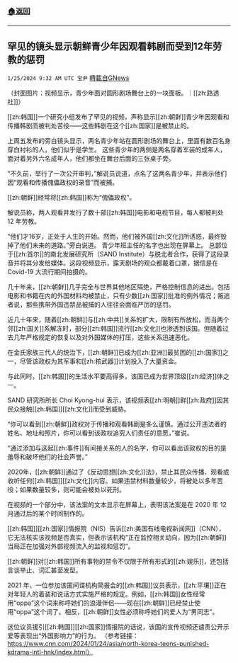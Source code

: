###  [:house:返回](README.md)
---


## 罕见的镜头显示朝鲜青少年因观看韩剧而受到12年劳教的惩罚
`1/25/2024 9:32 AM UTC 宝尹` [轉載自GNews](https://gnews.org/articles/2251943)

（封面图片：视频显示，青少年面对圆形剧场舞台上的一块面板。｜[[zh:路透社]]）

[[zh:韩国]]一个研究小组发布了罕见的视频，声称显示[[zh:朝鲜]]青少年因观看和传播韩剧而被判处苦役——这些韩剧在这个[[zh:国家]]是被禁止的。

上周五发布的旁白镜头显示，两名青少年站在圆形剧场的舞台上，里面有数百名身穿白衬衫的人，他们似乎是学生。
这些青少年的两侧是两名穿着军装的成年人，面对着另外六名成年人，他们都坐在舞台后面的三张桌子旁。

“不久前，举行了一次公开审判，”解说员说道，点名了这两名青少年，并表示他们因“观看和传播傀儡政权的录音”而被捕。

[[zh:朝鲜]]经常将[[zh:韩国]]称为“傀儡政权”。


解说员称，两人观看并发行了数十部[[zh:韩国]]电影和电视节目，每人都被判处 12 年劳教。

“他们才16岁，正处于人生的开始。然而，他们被外国[[zh:文化]]所诱惑，最终毁掉了他们未来的道路。”旁白说道。
青少年班主任的名字也出现在屏幕上。
总部位于[[zh:首尔]]的南北发展研究所（SAND Institute）与脱北者合作，获得了这段录音并将其分发给媒体。这段视频显示，露天剧场的观众都戴着口罩，据信是在 Covid-19 大流行期间拍摄的。

几十年来，[[zh:朝鲜]]几乎完全与世界其他地区隔绝，严格控制信息的进出。包括电影和书籍在内的外国材料均被禁止，只有少数[[zh:国家]]批准的例外情况；叛逃者说，那些携带外国违禁品被捕的人往往会面临严厉的惩罚。

近几十年来，随着[[zh:朝鲜]]与[[zh:中共]]关系的扩大，限制有所放松，而当两个邻[[zh:国关]]系解冻时，部分[[zh:韩国]]流行[[zh:文化]]也渗透到该国。但随着过去几年严格规定的恢复以及对外国媒体的打压，这些关系迅速恶化。

在金氏家族三代人的统治下，[[zh:朝鲜]]已成为[[zh:亚洲]]最贫困的[[zh:国家]]之一，尽管该政权为其军事和[[zh:核武器]]计划投入了大量资金。

与此同时，[[zh:韩国]]的生活水平要高得多，该国已成为世界顶级[[zh:经济]]体之一。

SAND 研究所所长 Choi Kyong-hui 表示，该视频表[[zh:明朝]]鲜[[zh:政府]]因其民众接触[[zh:韩国]][[zh:文化]]而受到威胁。

“你可以看到[[zh:朝鲜]]政权对于传播和观看韩剧是多么谨慎。通过公开违法者的姓名、地址和照片，你可以看到该政权追究人们责任的意愿，”崔说。

“通过添加与这起[[zh:事件]]有间接关系的人的名字，你可以看出该政权的目的是羞辱和破坏他们的社会声誉。”

2020年，[[zh:朝鲜]]通过了《反动思想[[zh:文化]]法》，禁止其民众传播、观看或收听任何[[zh:韩国]][[zh:文化]]内容。如果违禁材料数量较少，将被处以多年苦役；如果数量较多，则可能会被处以死刑。

在视频的一个部分中，该法案的文本显示在屏幕上，表明该法案是在 2020 年 12 月通过后的某个时间制作的。

[[zh:韩国]][[zh:国家]]情报院（NIS）告诉[[zh:美国有线电视新闻网]]（CNN），它无法核实该视频是否真实，但表示该机构“正在监控相关动向，因为[[zh:朝鲜]]当局正在加强对外部视频流入的监视和惩罚”。

[[zh:朝鲜]]对[[zh:韩国]]所有事物的禁令不仅限于所有形式的[[zh:娱乐]]，还包括言谈举止、词汇甚至发型。

2021 年，一位参加该国间谍机构简报会的[[zh:韩国]]议员表示，[[zh:平壤]]正在对年轻人的着装和说话方式实施严格的规定。例如，[[zh:韩国]]女性经常用“oppa”这个词来称呼她们的浪漫伴侣——现在[[zh:朝鲜]]已经禁止使用“oppa”这个词了。相反，[[zh:朝鲜]]女性必须称呼她们的爱人为“男同志”。

这位议员援引[[zh:韩国]][[zh:国家]]情报院的话说，该国的宣传视频还谴责公开示爱等表现出“外国影响力”的行为。
（参考链接：https://www.cnn.com/2024/01/24/asia/north-korea-teens-punished-kdrama-intl-hnk/index.html）



